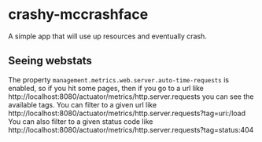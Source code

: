 # crashy-mccrashface

A simple app that will use up resources and eventually crash.

## Seeing webstats
The property `management.metrics.web.server.auto-time-requests` is enabled, so if you hit some pages, then if
you go to a url like http://localhost:8080/actuator/metrics/http.server.requests you can
see the available tags.
You can filter to a given url like
http://localhost:8080/actuator/metrics/http.server.requests?tag=uri:/load
You can also filter to a given status code like
http://localhost:8080/actuator/metrics/http.server.requests?tag=status:404